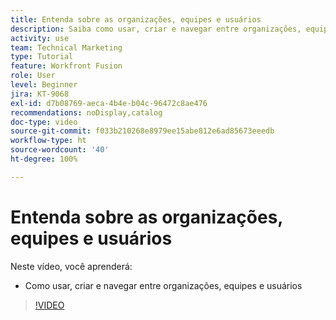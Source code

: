 ```yaml
---
title: Entenda sobre as organizações, equipes e usuários
description: Saiba como usar, criar e navegar entre organizações, equipes e usuários no  [!DNL Adobe Workfront Fusion].
activity: use
team: Technical Marketing
type: Tutorial
feature: Workfront Fusion
role: User
level: Beginner
jira: KT-9068
exl-id: d7b08769-aeca-4b4e-b04c-96472c8ae476
recommendations: noDisplay,catalog
doc-type: video
source-git-commit: f033b210268e8979ee15abe812e6ad85673eeedb
workflow-type: ht
source-wordcount: '40'
ht-degree: 100%

---
```


# Entenda sobre as organizações, equipes e usuários

Neste vídeo, você aprenderá:

* Como usar, criar e navegar entre organizações, equipes e usuários

>[!VIDEO](https://video.tv.adobe.com/v/335309/?quality=12&learn=on)
